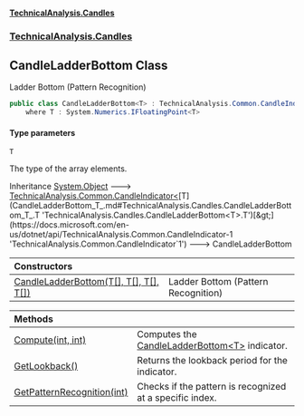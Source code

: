 #### [TechnicalAnalysis.Candles](Atypical.TechnicalAnalysis.Candles.md 'Atypical.TechnicalAnalysis.Candles')
### [TechnicalAnalysis.Candles](Atypical.TechnicalAnalysis.Candles.md#TechnicalAnalysis.Candles 'TechnicalAnalysis.Candles')

## CandleLadderBottom<T> Class

Ladder Bottom (Pattern Recognition)

```csharp
public class CandleLadderBottom<T> : TechnicalAnalysis.Common.CandleIndicator<T>
    where T : System.Numerics.IFloatingPoint<T>
```
#### Type parameters

<a name='TechnicalAnalysis.Candles.CandleLadderBottom_T_.T'></a>

`T`

The type of the array elements.

Inheritance [System.Object](https://docs.microsoft.com/en-us/dotnet/api/System.Object 'System.Object') &#129106; [TechnicalAnalysis.Common.CandleIndicator&lt;](https://docs.microsoft.com/en-us/dotnet/api/TechnicalAnalysis.Common.CandleIndicator-1 'TechnicalAnalysis.Common.CandleIndicator`1')[T](CandleLadderBottom_T_.md#TechnicalAnalysis.Candles.CandleLadderBottom_T_.T 'TechnicalAnalysis.Candles.CandleLadderBottom<T>.T')[&gt;](https://docs.microsoft.com/en-us/dotnet/api/TechnicalAnalysis.Common.CandleIndicator-1 'TechnicalAnalysis.Common.CandleIndicator`1') &#129106; CandleLadderBottom<T>

| Constructors | |
| :--- | :--- |
| [CandleLadderBottom(T[], T[], T[], T[])](CandleLadderBottom_T_.CandleLadderBottom(T[],T[],T[],T[]).md 'TechnicalAnalysis.Candles.CandleLadderBottom<T>.CandleLadderBottom(T[], T[], T[], T[])') | Ladder Bottom (Pattern Recognition) |

| Methods | |
| :--- | :--- |
| [Compute(int, int)](CandleLadderBottom_T_.Compute(int,int).md 'TechnicalAnalysis.Candles.CandleLadderBottom<T>.Compute(int, int)') | Computes the [CandleLadderBottom&lt;T&gt;](CandleLadderBottom_T_.md 'TechnicalAnalysis.Candles.CandleLadderBottom<T>') indicator. |
| [GetLookback()](CandleLadderBottom_T_.GetLookback().md 'TechnicalAnalysis.Candles.CandleLadderBottom<T>.GetLookback()') | Returns the lookback period for the indicator. |
| [GetPatternRecognition(int)](CandleLadderBottom_T_.GetPatternRecognition(int).md 'TechnicalAnalysis.Candles.CandleLadderBottom<T>.GetPatternRecognition(int)') | Checks if the pattern is recognized at a specific index. |
